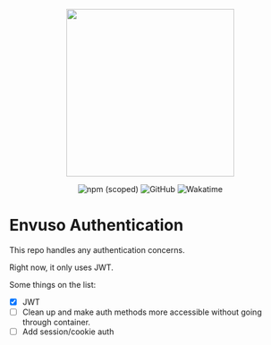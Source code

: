 <p align="center">
	<a href="https://envuso.com" target="_blank"><img src="https://envuso.com/assets/mid.png" width="300"></a>
</p>

<p align="center">
	<img alt="npm (scoped)" src="https://img.shields.io/npm/v/@envuso/authentication?logoColor=blueviolet">	
	<img alt="GitHub" src="https://img.shields.io/github/license/Envuso/authentication">
	<img alt="Wakatime" src="https://wakatime.com/badge/github/Envuso/authentication.svg">
</p>

# Envuso Authentication

This repo handles any authentication concerns.

Right now, it only uses JWT.

Some things on the list:
- [x] JWT
- [ ] Clean up and make auth methods more accessible without going through container.
- [ ] Add session/cookie auth
